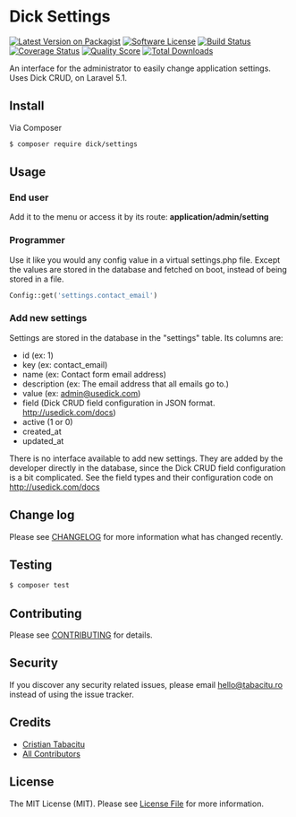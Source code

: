 # Dick Settings

[![Latest Version on Packagist][ico-version]][link-packagist]
[![Software License][ico-license]](LICENSE.md)
[![Build Status][ico-travis]][link-travis]
[![Coverage Status][ico-scrutinizer]][link-scrutinizer]
[![Quality Score][ico-code-quality]][link-code-quality]
[![Total Downloads][ico-downloads]][link-downloads]

An interface for the administrator to easily change application settings. Uses Dick CRUD, on Laravel 5.1.

## Install

Via Composer

``` bash
$ composer require dick/settings
```

## Usage

### End user
Add it to the menu or access it by its route: **application/admin/setting**

### Programmer
Use it like you would any config value in a virtual settings.php file. Except the values are stored in the database and fetched on boot, instead of being stored in a file.

``` php
Config::get('settings.contact_email')
```

### Add new settings

Settings are stored in the database in the "settings" table. Its columns are:
- id (ex: 1)
- key (ex: contact_email)
- name (ex: Contact form email address)
- description (ex: The email address that all emails go to.)
- value (ex: admin@usedick.com)
- field (Dick CRUD field configuration in JSON format. http://usedick.com/docs)
- active (1 or 0)
- created_at
- updated_at

There is no interface available to add new settings. They are added by the developer directly in the database, since the Dick CRUD field configuration is a bit complicated. See the field types and their configuration code on http://usedick.com/docs

## Change log

Please see [CHANGELOG](CHANGELOG.md) for more information what has changed recently.

## Testing

``` bash
$ composer test
```

## Contributing

Please see [CONTRIBUTING](CONTRIBUTING.md) for details.

## Security

If you discover any security related issues, please email hello@tabacitu.ro instead of using the issue tracker.

## Credits

- [Cristian Tabacitu][link-author]
- [All Contributors][link-contributors]

## License

The MIT License (MIT). Please see [License File](LICENSE.md) for more information.

[ico-version]: https://img.shields.io/packagist/v/dick/settings.svg?style=flat-square
[ico-license]: https://img.shields.io/badge/license-MIT-brightgreen.svg?style=flat-square
[ico-travis]: https://img.shields.io/travis/tabacitu/settings/master.svg?style=flat-square
[ico-scrutinizer]: https://img.shields.io/scrutinizer/coverage/g/tabacitu/settings.svg?style=flat-square
[ico-code-quality]: https://img.shields.io/scrutinizer/g/tabacitu/settings.svg?style=flat-square
[ico-downloads]: https://img.shields.io/packagist/dt/dick/settings.svg?style=flat-square

[link-packagist]: https://packagist.org/packages/dick/settings
[link-travis]: https://travis-ci.org/tabacitu/settings
[link-scrutinizer]: https://scrutinizer-ci.com/g/tabacitu/settings/code-structure
[link-code-quality]: https://scrutinizer-ci.com/g/tabacitu/settings
[link-downloads]: https://packagist.org/packages/dick/settings
[link-author]: https://github.com/tabacitu
[link-contributors]: ../../contributors
